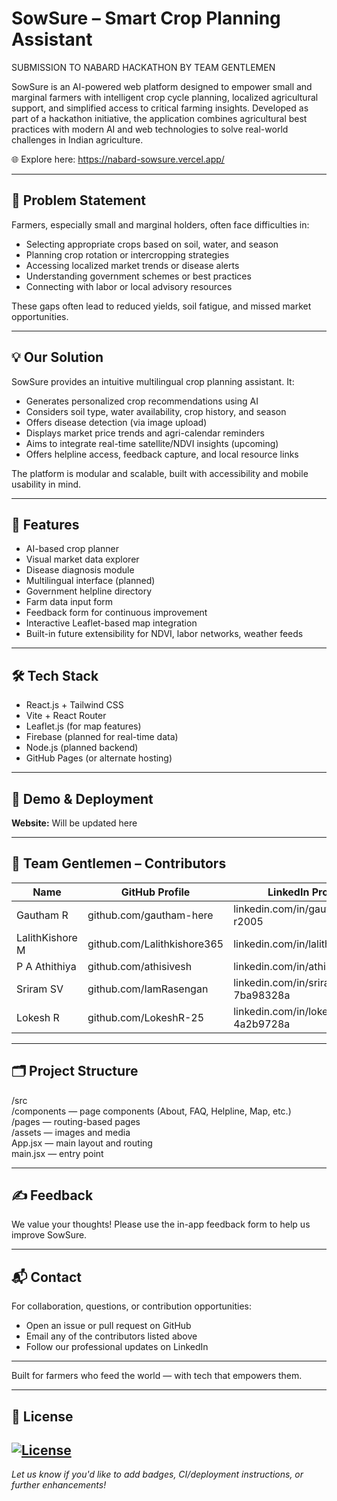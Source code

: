 # SowSure – Smart Crop Planning Assistant

SUBMISSION TO NABARD HACKATHON BY TEAM GENTLEMEN

SowSure is an AI-powered web platform designed to empower small and marginal farmers with intelligent crop cycle planning, localized agricultural support, and simplified access to critical farming insights. Developed as part of a hackathon initiative, the application combines agricultural best practices with modern AI and web technologies to solve real-world challenges in Indian agriculture.

🌐 Explore here: https://nabard-sowsure.vercel.app/

---

## 🌾 Problem Statement

Farmers, especially small and marginal holders, often face difficulties in:

- Selecting appropriate crops based on soil, water, and season
- Planning crop rotation or intercropping strategies
- Accessing localized market trends or disease alerts
- Understanding government schemes or best practices
- Connecting with labor or local advisory resources

These gaps often lead to reduced yields, soil fatigue, and missed market opportunities.

---

## 💡 Our Solution

SowSure provides an intuitive multilingual crop planning assistant. It:

- Generates personalized crop recommendations using AI
- Considers soil type, water availability, crop history, and season
- Offers disease detection (via image upload)
- Displays market price trends and agri-calendar reminders
- Aims to integrate real-time satellite/NDVI insights (upcoming)
- Offers helpline access, feedback capture, and local resource links

The platform is modular and scalable, built with accessibility and mobile usability in mind.

---

## 🔧 Features

- AI-based crop planner
- Visual market data explorer
- Disease diagnosis module
- Multilingual interface (planned)
- Government helpline directory
- Farm data input form
- Feedback form for continuous improvement
- Interactive Leaflet-based map integration
- Built-in future extensibility for NDVI, labor networks, weather feeds

---

## 🛠 Tech Stack

- React.js + Tailwind CSS
- Vite + React Router
- Leaflet.js (for map features)
- Firebase (planned for real-time data)
- Node.js (planned backend)
- GitHub Pages (or alternate hosting)

---

## 🚀 Demo & Deployment

**Website:** Will be updated here

---

## 👥 Team Gentlemen – Contributors

| Name            | GitHub Profile                        | LinkedIn Profile                     | Email                        |
|-----------------|--------------------------------------|--------------------------------------|------------------------------|
| Gautham R       | github.com/gautham-here               | linkedin.com/in/gautham-r2005        | gr0gautham@gmail.com         |
| LalithKishore M | github.com/Lalithkishore365           | linkedin.com/in/lalithkishore37      | lalithkishore2109@gmail.com  |
| P A Athithiya   | github.com/athisivesh                 | linkedin.com/in/athisivesh           | athithiya.pa@gmail.com       |
| Sriram SV       | github.com/IamRasengan                | linkedin.com/in/sriram-s-v-7ba98328a | siddharthsriram2005@gmail.com|
| Lokesh R        | github.com/LokeshR-25                 | linkedin.com/in/lokesh-r-4a2b9728a   | nrlokesh2005@gmail.com       |

---

## 🗂 Project Structure

/src<br>
/components — page components (About, FAQ, Helpline, Map, etc.)<br>
/pages — routing-based pages<br>
/assets — images and media<br>
App.jsx — main layout and routing<br>
main.jsx — entry point<br>

---

## ✍️ Feedback

We value your thoughts! Please use the in-app feedback form to help us improve SowSure.

---

## 📬 Contact

For collaboration, questions, or contribution opportunities:

- Open an issue or pull request on GitHub
- Email any of the contributors listed above
- Follow our professional updates on LinkedIn

---

Built for farmers who feed the world — with tech that empowers them.

---

## 📝 License

[![License](https://img.shields.io/github/license/Lalithkishore365/NABARD-SOWSURE)](./LICENSE)
---

*Let us know if you'd like to add badges, CI/deployment instructions, or further enhancements!*
